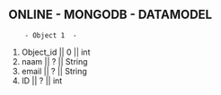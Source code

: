 ONLINE - MONGODB - DATAMODEL
---------------------------

        - Object 1  -

1)  Object_id ||  0 ||  int
2)  naam      ||  ? ||  String 
3)  email     ||  ? ||  String
4)  ID        ||  ? ||  int 
